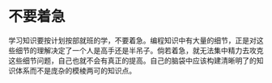 # 不要着急
学习知识要按计划按部就班的学，不要着急。编程知识中有大量的细节，正是对这些细节的理解决定了一个人是高手还是半吊子。倘若着急，就无法集中精力去攻克这些细节问题，自己也就不会有真正的提高。自己的脑袋中应该构建清晰明了的知识体系而不是庞杂的模棱两可的知识点。
